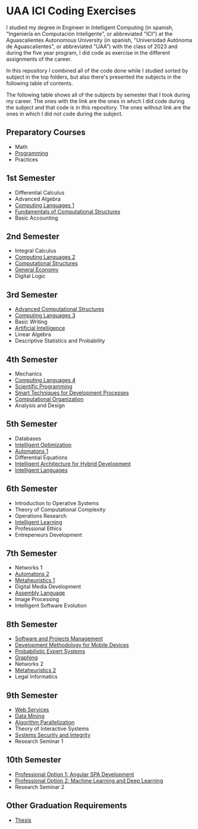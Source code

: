 # UAA ICI Coding Exercises

I studied my degree in Engineer in Intelligent Computing (in spanish, "Ingeniería en Computación Inteligente", or abbreviated "ICI") at the Aguascalientes Autonomous University (in spanish, "Universidad Autónoma de Aguascalientes", or abbreviated "UAA") with the class of 2023 and during the five year program, I did code as exercise in the different assignments of the career.

In this repository I combined all of the code done while I studied sorted by subject in the top folders, but also there's presented the subjects in the following table of contents.

The following table shows all of the subjects by semester that I took during my career. The ones with the link are the ones in which I did code during the subject and that code is in this repository. The ones without link are the ones in which I did not code during the subject.

## Preparatory Courses

- Math
- [Programming](01-PC-P-ClassExercises/README.md)
- Practices

## 1st Semester

- Differential Calculus
- Advanced Algebra
- [Computing Languages 1](02-S1-LC1-ClassExercises/README.md)
- [Fundamentals of Computational Structures](04-S1-FEC-GraphExercise/README.md)
- Basic Accounting

## 2nd Semester

- Integral Calculus
- [Computing Languages 2](06-S2-LC2-ClassExercises/README.md)
- [Computational Structures](07-S2-EC-ClassExercises/README.md)
- [General Economy](09-S2-EG-FirstUnitProject/README.md)
- Digital Logic

## 3rd Semester

- [Advanced Computational Structures](10-S3-ECA-ClassExercises/README.md)
- [Computing Languages 3](11-S3-LC3-ClassExercises/README.md)
- Basic Writing
- [Artificial Intelligence](12-S3-IA-ClassExercises/README.md)
- Linear Algebra
- Descriptive Statistics and Probability

## 4th Semester

- Mechanics
- [Computing Languages 4](13-S4-LC4-ClassExercises/README.md)
- [Scientific Programming](14-S4-PC-ClassExercises/README.md)
- [Smart Techniques for Development Processes](15-S4-TIPD-FinalProject/README.md)
- [Computational Organization](16-S4-OC-ClassExercises/README.md)
- Analysis and Design

## 5th Semester

- Databases
- [Intelligent Optimization](17-S5-OI-ClassExercises/README.md)
- [Automatons 1](18-S5-A1-FinalProject/README.md)
- Differential Equations
- [Intelligent Architecture for Hybrid Development](19-S5-AIDH-FinalProject/README.md)
- [Intelligent Languages](20-S5-LI-ClassExercises/README.md)

## 6th Semester

- Introduction to Operative Systems
- Theory of Computational Complexity
- Operations Research
- [Intelligent Learning](21-S6-AI-ClassExercises/README.md)
- Professional Ethics
- Entrepeneurs Development

## 7th Semester

- Networks 1
- [Automatons 2](22-S7-A2-ClassExercises/README.md)
- [Metaheuristics 1](23-S7-M1-ClassExercises/README.md)
- Digital Media Development
- [Assembly Language](24-S7-LE-ClassExercises/README.md)
- Image Processing
- Intelligent Software Evolution 

## 8th Semester

- [Software and Projects Management](25-S8-ASP-FinalProject/README.md)
- [Development Methodology for Mobile Devices](26-S8-MDDM-ClassExercises/README.md)
- [Probabilistic Expert Systems](27-S8-SEP-FinalProject/README.md)
- [Graphing](28-S8-G-ClassExercises/README.md)
- Networks 2
- [Metaheuristics 2](29-S8-M2-ClassExercises/README.md)
- Legal Informatics

## 9th Semester

- [Web Services](30-S9-SW-AppProject/README.md)
- [Data Mining](31-S9-MD-ClassExercises/README.md)
- [Algorithm Parallelization](32-S9-PA-ClassExercises/README.md)
- Theory of Interactive Systems
- [Systems Security and Integrity](33-S9-SIS-ClassExercises/README.md)
- Research Seminar 1

## 10th Semester

- [Professional Option 1: Angular SPA Development](34-S10-OP1-ClassExercises/README.md)
- [Professional Option 2: Machine Learning and Deep Learning](35-S10-OP2-ClassExercises/README.md)
- Research Seminar 2

## Other Graduation Requirements

- [Thesis](https://github.com/Joul24py/UAA-ICI-Thesis)